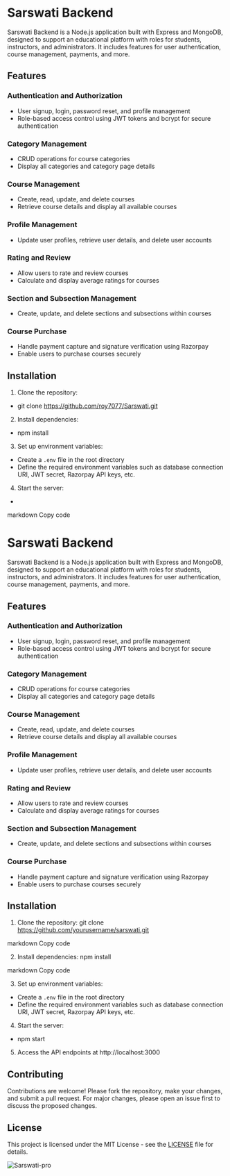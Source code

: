 # Sarswati Backend

Sarswati Backend is a Node.js application built with Express and MongoDB, designed to support an educational platform with roles for students, instructors, and administrators. It includes features for user authentication, course management, payments, and more.

## Features

### Authentication and Authorization
- User signup, login, password reset, and profile management
- Role-based access control using JWT tokens and bcrypt for secure authentication

### Category Management
- CRUD operations for course categories
- Display all categories and category page details

### Course Management
- Create, read, update, and delete courses
- Retrieve course details and display all available courses

### Profile Management
- Update user profiles, retrieve user details, and delete user accounts

### Rating and Review
- Allow users to rate and review courses
- Calculate and display average ratings for courses

### Section and Subsection Management
- Create, update, and delete sections and subsections within courses

### Course Purchase
- Handle payment capture and signature verification using Razorpay
- Enable users to purchase courses securely

## Installation

1. Clone the repository:
- git clone https://github.com/roy7077/Sarswati.git


2. Install dependencies:
- npm install

3. Set up environment variables:
- Create a `.env` file in the root directory
- Define the required environment variables such as database connection URI, JWT secret, Razorpay API keys, etc.

4. Start the server:
- 
markdown
Copy code
# Sarswati Backend

Sarswati Backend is a Node.js application built with Express and MongoDB, designed to support an educational platform with roles for students, instructors, and administrators. It includes features for user authentication, course management, payments, and more.

## Features

### Authentication and Authorization
- User signup, login, password reset, and profile management
- Role-based access control using JWT tokens and bcrypt for secure authentication

### Category Management
- CRUD operations for course categories
- Display all categories and category page details

### Course Management
- Create, read, update, and delete courses
- Retrieve course details and display all available courses

### Profile Management
- Update user profiles, retrieve user details, and delete user accounts

### Rating and Review
- Allow users to rate and review courses
- Calculate and display average ratings for courses

### Section and Subsection Management
- Create, update, and delete sections and subsections within courses

### Course Purchase
- Handle payment capture and signature verification using Razorpay
- Enable users to purchase courses securely

## Installation

1. Clone the repository:
git clone https://github.com/yourusername/sarswati.git

markdown
Copy code

2. Install dependencies:
npm install

markdown
Copy code

3. Set up environment variables:
- Create a `.env` file in the root directory
- Define the required environment variables such as database connection URI, JWT secret, Razorpay API keys, etc.

4. Start the server:
- npm start

5. Access the API endpoints at http://localhost:3000

## Contributing

Contributions are welcome! Please fork the repository, make your changes, and submit a pull request. For major changes, please open an issue first to discuss the proposed changes.

## License

This project is licensed under the MIT License - see the [LICENSE](LICENSE) file for details.

![Sarswati-pro](https://github.com/roy7077/Sarswati/assets/107414907/6a7401d3-2420-48e2-972f-9fbbda7dd5e7)
